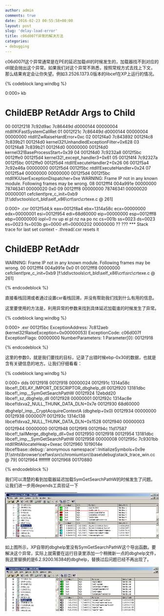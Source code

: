 ```yaml
---
author: admin
comments: true
date: 2016-02-23 00:55:58+00:00
layout: post
slug: 'delay-load-error'
title: c06d007f异常的解决方法
categories:
- debugging
---
```


c06d007f这个异常通常是在PE的延迟加载dll的时候发生的，加载器找不到对应的dll就会抛出这个异常。如果我们对这个异常不熟悉，按照常规方式去找上下文，那么结果肯定会让你失望。例如3.2526.1373.0版本的libcef在XP上运行的情况。

{% codeblock lang:windbg %}

0:000> kb
 # ChildEBP RetAddr  Args to Child              
00 0012f218 7c92d9ac 7c86449d d0000144 00000004 ntdll!KiFastSystemCallRet
01 0012f21c 7c86449d d0000144 00000004 00000000 ntdll!ZwRaiseHardError+0xc
02 0012f4a0 7c843892 0012f4c8 7c839b21 0012f4d0 kernel32!UnhandledExceptionFilter+0x628
03 0012f4a8 7c839b21 0012f4d0 00000000 0012f4d0 kernel32!BaseProcessStart+0x39
04 0012f4d0 7c9232a8 0012f5bc 0012ffe0 0012f5d4 kernel32!_except_handler3+0x61
05 0012f4f4 7c92327a 0012f5bc 0012ffe0 0012f5d4 ntdll!ExecuteHandler2+0x26
06 0012f5a4 7c92e46a 00000000 0012f5d4 0012f5bc ntdll!ExecuteHandler+0x24
07 0012f5a4 00000000 00000000 0012f5d4 0012f5bc ntdll!KiUserExceptionDispatcher+0xe
WARNING: Frame IP not in any known module. Following frames may be wrong.
08 0012fff4 004a991e 00000000 78746341 00000020 0x0
09 0012fff8 00000000 78746341 00000020 00000001 cefclient!pre_c_init+0xb9 [f:\dd\vctools\crt_bld\self_x86\crt\src\crtexe.c @ 261]

0:000> .cxr 0012f5d4;k
eax=0012f8a4 ebx=1314a58c ecx=00000000 edx=00000001 esi=0012f954 edi=68d60000
eip=00000000 esp=0012fff8 ebp=00000000 iopl=0         nv up ei pl nz na po nc
cs=001b  ss=0023  ds=0023  es=0023  fs=003b  gs=0000             efl=00000202
00000000 ??              ???
  *** Stack trace for last set context - .thread/.cxr resets it
 # ChildEBP RetAddr  
WARNING: Frame IP not in any known module. Following frames may be wrong.
00 0012fff4 004a991e 0x0
01 0012fff8 00000000 cefclient!pre_c_init+0xb9 [f:\dd\vctools\crt_bld\self_x86\crt\src\crtexe.c @ 261]

{% endcodeblock %}

直接看栈回溯或者通过设置cxr看栈回溯，并没有帮助我们找到什么有用的信息。

这里要使用的方法是，利用异常的参数来找到具体延迟加载谁的时候发生了异常。

{% codeblock lang:windbg %}

0:000> .exr 0012f5bc 
ExceptionAddress: 7c812aeb (kernel32!RaiseException+0x00000053)
   ExceptionCode: c06d007f
  ExceptionFlags: 00000000
NumberParameters: 1
   Parameter[0]: 0012f918
   
{% endcodeblock %}

这里的参数0，就是我们要找的目标，记录了出错时候ebp-0x30的数据，也就是含有关键信息的地方。让我们仔细看看：

{% codeblock lang:windbg %}

0:000> dds 0012f918
0012f918  00000024
0012f91c  1314a58c libcef!_DELAY_IMPORT_DESCRIPTOR_dbghelp_dll
0012f920  13181dbc libcef!_imp__SymGetSearchPathW
0012f924  12ebdd20 libcef!_sz_dbghelp_dll
0012f928  00000001
0012f92c  1314ac8e libcef!dxva2_NULL_THUNK_DATA_DLN+0x7e
0012f930  68d60000 dbghelp!_imp__CryptAcquireContextA <PERF> (dbghelp+0x0)
0012f934  00000000
0012f938  0000007f
0012f93c  1314c138 libcef!dxva2_NULL_THUNK_DATA_DLN+0x1528
0012f940  00000003
0012f944  00000000
0012f948  0012f9f8
0012f94c  11d17587 libcef!_tailMerge_dbghelp_dll+0xd
0012f950  0012f918
0012f954  13181dbc libcef!_imp__SymGetSearchPathW
0012f958  00000008
0012f95c  7c9301bb ntdll!RtlAllocateHeap+0xeac
0012f960  1019014e libcef!base::debug::`anonymous namespace'::InitializeSymbols+0x9e [f:\stnts\browser\cef\ws\src\chromium\src\base\debug\stack_trace_win.cc @ 79]
0012f964  ffffffff
0012f968  00170880

{% endcodeblock %}


我们可以清楚的看到加载器延迟加载SymGetSearchPathW的时候发生了问题。让我们进一步用depends工具验证一下

[![20160223003624](/uploads/2016/02/20160223003624.png)](/uploads/2016/02/20160223003624.png)

如上图所示，XP自带的dbghelp里没有SymGetSearchPathW这个导出函数。要解决这个异常，实际上就需要在运行目录里添加一个稍微新一点的dbghelp文件，我这里替换的是6.2.9200.16384的dbghelp，替换过后问题已经不再出现了。

[![20160223003711](/uploads/2016/02/20160223003711.png)](/uploads/2016/02/20160223003711.png)